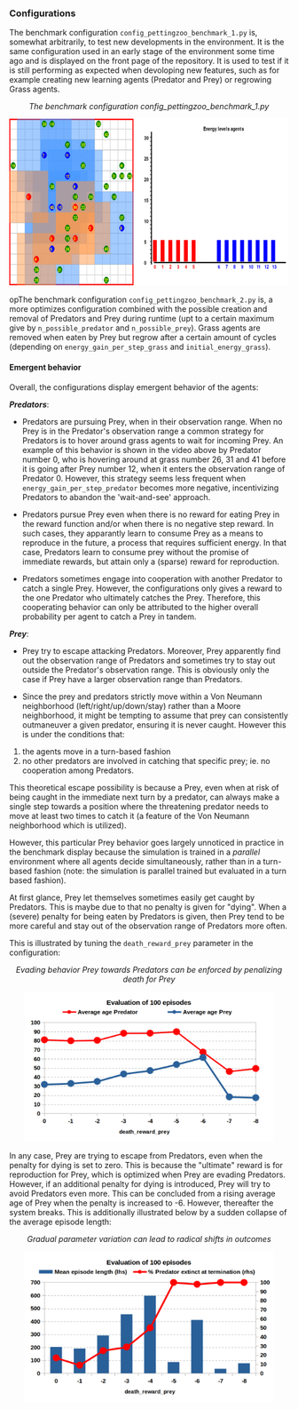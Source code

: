 ### Configurations

The benchmark configuration `config_pettingzoo_benchmark_1.py` is, somewhat arbitrarily, to test new developments in the environment. It is the same configuration used in an early stage of the environment some time ago and is displayed on the front page of the repository. It is used to test if it is still performing as expected when devoloping new features, such as for example creating new learning agents (Predator and Prey) or regrowing Grass agents.

<p align="center"><i>The benchmark configuration config_pettingzoo_benchmark_1.py</i></p>
<p align="center">
    <img src="https://github.com/doesburg11/PredPreyGrass/blob/main/assets/gif/predpreygrass_benchmark_0.gif" width="700" height="300"/>
</p>

opThe benchmark configuration `config_pettingzoo_benchmark_2.py` is, a more optimizes configuration combined with the possible creation and removal of Predators and Prey during runtime (upt to a certain maximum give by `n_possible_predator` and `n_possible_prey`). Grass agents are removed when eaten by Prey but regrow after a certain amount of cycles (depending on `energy_gain_per_step_grass` and `initial_energy_grass`).

#### Emergent behavior 

Overall, the configurations display emergent behavior of the agents:

***Predators***: 

- Predators are pursuing Prey, when in their observation range. When no Prey is in the Predator's observation range a common strategy for Predators is to hover around grass agents to wait for incoming Prey. An example of this behavior is shown in the video above by Predator number 0, who is hovering around at grass number 26, 31 and 41 before it is going after Prey number 12, when it enters the observation range of Predator 0. However, this strategy seems less frequent when `energy_gain_per_step_predator` becomes more negative, incentivizing Predators to abandon the 'wait-and-see' approach. 

- Predators pursue Prey even when there is no reward for eating Prey in the reward function and/or when there is no negative step reward. In such cases, they apparantly learn to consume Prey as a means to reproduce in the future, a process that requires sufficient energy. In that case, Predators learn to consume prey without the promise of immediate rewards, but attain only a (sparse) reward for reproduction.

- Predators sometimes engage into cooperation with another Predator to catch a single Prey. However, the configurations only gives a reward to the one Predator who ultimately catches the Prey. Therefore, this cooperating behavior can only be attributed to the higher overall probability per agent to catch a Prey in tandem.

***Prey***:

- Prey try to escape attacking Predators. Moreover, Prey apparently find out the observation range of Predators and sometimes try to stay out outside the Predator's observation range. This is obviously only the case if Prey have a larger observation range than Predators.

- Since the prey and predators strictly move within a Von Neumann neighborhood (left/right/up/down/stay) rather than a Moore neighborhood, it might be tempting to assume that prey can consistently outmaneuver a given predator, ensuring it is never caught. However this is under the conditions that: 
1) the agents move in a turn-based fashion
2) no other predators are involved in catching that specific prey; ie. no cooperation among Predators. 

This theoretical escape possibility is because a Prey, even when at risk of being caught in the immediate next turn by a predator, can always make a single step towards a position where the threatening predator needs to move at least two times to catch it (a feature of the Von Neumann neighborhood which is utilized).

However, this particular Prey behavior goes largely unnoticed in practice in the benchmark display because the simulation is trained in a *parallel* environment where all agents decide simultaneously, rather than in a turn-based fashion (note: the simulation is parallel trained but evaluated in a turn based fashion). 

At first glance, Prey let themselves sometimes easily get caught by Predators. This is maybe due to that no penalty is given for "dying". When a (severe) penalty for being eaten by Predators is given, then Prey tend to be more careful and stay out of the observation range of Predators more often.

This is illustrated by tuning the `death_reward_prey` parameter in the configuration:  

<p align="center"><i>Evading behavior Prey towards Predators can be enforced by penalizing death for Prey</i></p>
<p align="center">
    <img src="https://github.com/doesburg11/PredPreyGrass/blob/main/assets/images/death_reward_prey_v_average_age_agents.png" width="450" height="270"/>
</p>

In any case, Prey are trying to escape from Predators, even when the penalty for dying is set to zero. This is because the "ultimate" reward is for reproduction for Prey, which is optimized when Prey are evading Predators. However, if an additional penalty for dying is introduced, Prey will try to avoid Predators even more. This can be concluded from a rising average age of Prey when the penalty is increased to -6. However, thereafter the system breaks. This is additionally illustrated below by a sudden collapse of the average episode length: 

<p align="center"><i>Gradual parameter variation can lead to radical shifts in outcomes</i></p>
<p align="center">
    <img src="https://github.com/doesburg11/PredPreyGrass/blob/main/assets/images/death_reward_prey_v_episode_length.png" width="450" height="270"/>
</p>


